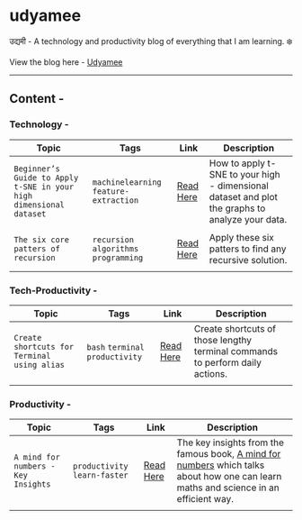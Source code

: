 # udyamee

उद्यमी - A technology and productivity blog of everything that I am learning. ❄️

View the blog here - [Udyamee](https://udyamee.netlify.app/)

---

## Content -

### Technology -

| __Topic__                                                          | __Tags__                               | __Link__                                                                                                          | __Description__                                                                                 |
| ------------------------------------------------------------------ | -------------------------------------- | ----------------------------------------------------------------------------------------------------------------- | ----------------------------------------------------------------------------------------------- |
| `Beginner’s Guide to Apply t-SNE in your high dimensional dataset` | `machinelearning` `feature-extraction` | [Read Here](https://udyamee.netlify.app/posts/beginner-s-guide-to-apply-t-sne-in-your-high-dimensional-dataset./) | How to apply t-SNE to your high - dimensional dataset and plot the graphs to analyze your data. |
|                                                                    |                                        |                                                                                                                   |
| `The six core patters of recursion` | `recursion` `algorithms` `programming` | [Read Here](https://udyamee.netlify.app/posts/the-6-core-patterns-of-recursion/) | Apply these six patters to find any recursive solution. |
|                                                                    |                                        |                                                                                                                   |

### Tech-Productivity -

| __Topic__                                   | __Tags__                         | __Link__                                                                                                        | __Description__                                                               |
| ------------------------------------------- | -------------------------------- | --------------------------------------------------------------------------------------------------------------- | ----------------------------------------------------------------------------- |
| `Create shortcuts for Terminal using alias` | `bash` `terminal` `productivity` | [Read Here](https://udyamee.netlify.app/posts/create-your-own-shortcuts-in-command-line-to-speed-up-your-work/) | Create shortcuts of those lengthy terminal commands to perform daily actions. |
|                                             |                                  |

### Productivity -

| __Topic__                           | __Tags__                      | __Link__                                                                            | __Description__                                                                                                                                                                             |
| ----------------------------------- | ----------------------------- | ----------------------------------------------------------------------------------- | ------------------------------------------------------------------------------------------------------------------------------------------------------------------------------------------- |
| `A mind for numbers - Key Insights` | `productivity` `learn-faster` | [Read Here](https://udyamee.netlify.app/posts/a-mind-for-numbers-the-key-insights/) | The key insights from the famous book, [A mind for numbers](https://barbaraoakley.com/books/a-mind-for-numbers/) which talks about how one can learn maths and science in an efficient way. |
|                                     |                               |
